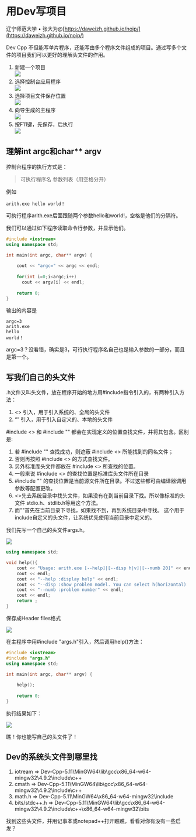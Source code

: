 # 用Dev写项目

辽宁师范大学 &bull; 张大为@[https://daweizh.github.io/noip/](https://daweizh.github.io/noip/)

Dev Cpp 不但能写单片程序，还能写由多个程序文件组成的项目。通过写多个文件的项目我们可以更好的理解头文件的作用。

1. 新建一个项目   
  ![](images/01.png)
2. 选择控制台应用程序   
  ![](images/02.png)
3. 选择项目文件保存位置   
  ![](images/03.png)
4. 向导生成的主程序    
  ![](images/04.png)
5. 按F11键，先保存，后执行    
  ![](images/05.png)


## 理解int argc和char** argv

控制台程序的执行方式是：

> 可执行程序名 参数列表（用空格分开）

例如

```shell
arith.exe hello world！
```

可执行程序arith.exe后面跟随两个参数hello和world!，空格是他们的分隔符。

我们可以通过如下程序读取命令行参数，并显示他们。

```c++ {.line-numbers}
#include <iostream>
using namespace std;

int main(int argc, char** argv) {
    
    cout << "argc=" << argc << endl;
    
    for(int i=0;i<argc;i++)
      cout << argv[i] << endl;
          
    return 0;
}
```

输出的内容是

```shell
argc=3
arith.exe
hello
world！
```

argc=3？没看错，确实是3，可行执行程序名自己也是输入参数的一部分，而且是第一个。


## 写我们自己的头文件

.h文件又叫头文件，放在程序开始的地方用#include指令引入的，有两种引入方法：

1. <> 引入，用于引入系统的、全局的头文件
2. “” 引入，用于引入自定义的、本地的头文件

\#include \<\> 和 \#include "" 都会在实现定义的位置查找文件，并将其包含。区别是:

1. 若 \#include "" 查找成功，则遮蔽 \#include <> 所能找到的同名文件；
2. 否则再按照 \#include <> 的方式查找文件。
3. 另外标准库头文件都放在 \#include <> 所查找的位置。
4. 一般来说 \#include <> 的查找位置是标准库头文件所在目录
5. \#include "" 的查找位置是当前源文件所在目录。不过这些都可由编译器调用参数等配置更改。
6. \<\>先去系统目录中找头文件，如果没有在到当前目录下找。所以像标准的头文件 stdio.h、stdlib.h等用这个方法。
7. 而""首先在当前目录下寻找，如果找不到，再到系统目录中寻找。 这个用于include自定义的头文件，让系统优先使用当前目录中定义的。

我们先写一个自己的头文件args.h。

![](images/06.png)

```c++ {.line-numbers}
using namespace std;

void help(){
    cout << "Usage: arith.exe [--help]|[--disp h|v]|[--numb 20]" << endl;
    cout << endl;
    cout << "--help :display help" << endl;
    cout << "--disp :show problem model. You can select h(horizontal)  or v(vertical)" << endl;
    cout << "--numb :problem number" << endl;
    cout << endl;
    return ;	
}
```

保存成Header files格式

![](images/07.png)

在主程序中用#include "args.h"引入，然后调用help()方法：

```c++ {.line-numbers}
#include <iostream>
#include "args.h" 
using namespace std;

int main(int argc, char** argv) {
    
    help();	
          
    return 0;
}
```

执行结果如下：

![](images/08.png)

瞧！你也能写自己的头文件了！

## Dev的系统头文件到哪里找

1. iotream => Dev-Cpp-5.11\MinGW64\lib\gcc\x86_64-w64-mingw32\4.9.2\include\c++
2. cmath => Dev-Cpp-5.11\MinGW64\lib\gcc\x86_64-w64-mingw32\4.9.2\include\c++
3. math.h => Dev-Cpp-5.11\MinGW64\x86_64-w64-mingw32\include
4. bits/stdc++.h => Dev-Cpp-5.11\MinGW64\lib\gcc\x86_64-w64-mingw32\4.9.2\include\c++\x86_64-w64-mingw32\bits

找到这些头文件，并用记事本或notepad++打开瞧瞧，看看对你有没有一些启发？

